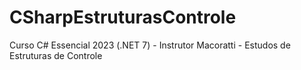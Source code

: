 # CSharpEstruturasControle
Curso C# Essencial 2023 (.NET 7) - Instrutor Macoratti - Estudos de Estruturas de Controle
